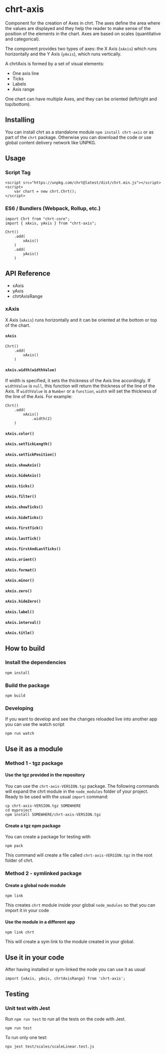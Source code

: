 # chrt-axis
Component for the creation of Axes in chrt. The axes define the area where the values are displayed and they help the reader to make sense of the position of the elements in the chart. Axes are based on scales (quantitative and categorical).

The component provides two types of axes: the X Axis (`xAxis`) which runs horizontally and the Y Axis (`yAxis`), which runs vertically.

A chrtAxis is formed by a set of visual elements:
- One axis line
- Ticks
- Labels
- Axis range

One chart can have multiple Axes, and they can be oriented (left/right and top/bottom).

## Installing
You can install chrt as a standalone module `npm install chrt-axis` or as part of the `chrt` package.
Otherwise you can download the code or use global content delivery network like UNPKG.

## Usage

### Script Tag
```
<script src="https://unpkg.com/chrt@latest/dist/chrt.min.js"></script>
<script>
    var chart = new chrt.Chrt();
</script>
```

### ES6 / Bundlers (Webpack, Rollup, etc.)
```
import Chrt from "chrt-core";
import { xAxis, yAxis } from "chrt-axis";

Chrt()
    .add(
        xAxis()
    )
    .add(
        yAxis()
    )
```

## API Reference
- xAxis
- yAxis
- chrtAxisRange

### xAxis
X Axis (`xAxis`) runs horizontally and it can be oriented at the bottom or top of the chart.

#### `xAxis`
```
Chrt()
    .add(
        xAxis()
    )
```

#### `xAxis.width(widthValue)`
If width is specified, it sets the thickness of the Axis line accordingly. If `widthValue` is `null`, this function will return the thickness of the line of the Axis. If `widthValue` is a `Number` or a `function`, `width` will set the thickness of the line of the Axis. For example:
```
Chrt()
    .add(
        xAxis()
            .width(2)
    )
```

#### `xAxis.color()`

#### `xAxis.setTickLength()`

#### `xAxis.setTickPosition()`

#### `xAxis.showAxis()`

#### `xAxis.hideAxis()`

#### `xAxis.ticks()`

#### `xAxis.filter()`

#### `xAxis.showTicks()`

#### `xAxis.hideTicks()`

#### `xAxis.firstTick()`
#### `xAxis.lastTick()`
#### `xAxis.firstAndLastTicks()`
#### `xAxis.orient()`
#### `xAxis.format()`
#### `xAxis.minor()`
#### `xAxis.zero()`
#### `xAxis.hideZero()`
#### `xAxis.label()`
#### `xAxis.interval()`
#### `xAxis.title()`

## How to build

###  Install the dependencies
```
npm install
```

###  Build the package
```
npm build
```
### Developing
If you want to develop and see the changes reloaded live into another app you can use the watch script
```
npm run watch
```

## Use it as a module

### Method 1 - tgz package

#### Use the tgz provided in the repository
You can use the `chrt-axis-VERSION.tgz` package. The following commands will expand the chrt module in the `node_modules` folder of your project. Ready to be used with the usual `import` command:
```
cp chrt-axis-VERSION.tgz SOMEWHERE
cd myproject
npm install SOMEWHERE/chrt-axis-VERSION.tgz
```

#### Create a tgz npm package
You can create a package for testing with
```
npm pack
```
This command will create a file called `chrt-axis-VERSION.tgz` in the root folder of chrt.

### Method 2 - symlinked package

####  Create a global node module
```
npm link
```
This creates `chrt` module inside your global `node_modules` so that you can import it in your code

####  Use the module in a different app
```
npm link chrt
```
This will create a sym link to the module created in your global.

## Use it in your code
After having installed or sym-linked the node you can use it as usual
```
import {xAxis, yAxis, chrtAxisRange} from 'chrt-axis';
```



## Testing

### Unit test with Jest
Run `npm run test` to run all the tests on the code with Jest.
```
npm run test
```

To run only one test:
```
npx jest test/scales/scaleLinear.test.js
```
